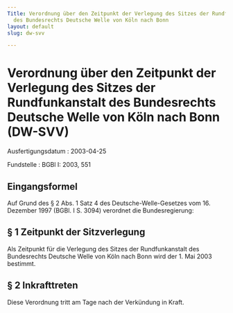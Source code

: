 ```yaml
---
Title: Verordnung über den Zeitpunkt der Verlegung des Sitzes der Rundfunkanstalt
  des Bundesrechts Deutsche Welle von Köln nach Bonn
layout: default
slug: dw-svv

---
```


# Verordnung über den Zeitpunkt der Verlegung des Sitzes der Rundfunkanstalt des Bundesrechts Deutsche Welle von Köln nach Bonn (DW-SVV)

Ausfertigungsdatum
:   2003-04-25

Fundstelle
:   BGBl I: 2003, 551



## Eingangsformel

Auf Grund des § 2 Abs. 1 Satz 4 des Deutsche-Welle-Gesetzes vom 16.
Dezember 1997 (BGBl. I S. 3094) verordnet die Bundesregierung:


## § 1 Zeitpunkt der Sitzverlegung

Als Zeitpunkt für die Verlegung des Sitzes der Rundfunkanstalt des
Bundesrechts Deutsche Welle von Köln nach Bonn wird der 1. Mai 2003
bestimmt.


## § 2 Inkrafttreten

Diese Verordnung tritt am Tage nach der Verkündung in Kraft.

